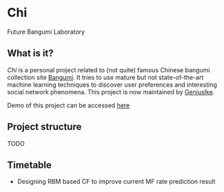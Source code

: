 # Chi

Future Bangumi Laboratory

## What is it?

_Chi_ is a personal project related to (not quite) famous Chinese bangumi collection site [Bangumi](http://chii.in). It tries to use mature but not state-of-the-art machine learning techniques to discover user preferences and interesting social network phenomena. This project is now maintained by [GeniusIke](http://chii.in/user/wattlebird).

Demo of this project can be accessed [here](http://ikely.me/chi)

## Project structure

TODO

## Timetable

* Designing RBM based CF to improve current MF rate prediction result

